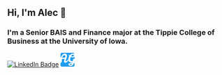 ## Hi, I'm Alec 👋

### I'm a Senior BAIS and Finance major at the Tippie College of Business at the University of Iowa.

[![LinkedIn Badge](https://img.shields.io/badge/LinkedIn-Profile-blue?style=flat&logo=linkedin&logoColor=white&link=<https://www.linkedin.com/in/alec-goodman/>)](<https://www.linkedin.com/in/alec-goodman/>)
[![Website](https://github.com/aleccgoodman/portfolio-project/blob/d2acc17c7c26528d4fabd448108f8572f4cb37e9/favicon-32x32.png)](https://alecgoodmanwebsite.me)
